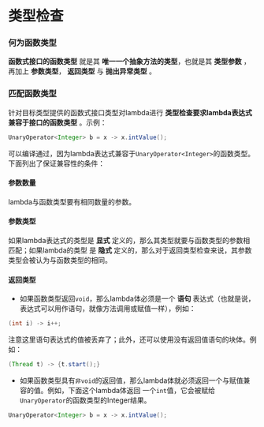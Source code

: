 类型检查
==========================
### 何为函数类型
**函数式接口的函数类型** 就是其 **唯一一个抽象方法的类型**，也就是其 **类型参数** ，再加上 **参数类型**，
**返回类型** 与 **抛出异常类型** 。

### 匹配函数类型
针对目标类型提供的函数式接口类型对lambda进行 **类型检查要求lambda表达式兼容于接口的函数类型** 。示例：
```java
UnaryOperator<Integer> b = x -> x.intValue();
```
可以编译通过，因为lambda表达式兼容于`UnaryOperator<Integer>`的函数类型。下面列出了保证兼容性的条件：
#### 参数数量
lambda与函数类型要有相同数量的参数。
#### 参数类型
如果lambda表达式的类型是 **显式** 定义的，那么其类型就要与函数类型的参数相匹配；如果lambda的类型
是 **隐式** 定义的，那么对于返回类型检查来说，其参数类型会被认为与函数类型的相同。
#### 返回类型
+ 如果函数类型返回`void`，那么lambda体必须是一个 **语句** 表达式（也就是说，表达式可以用作语句，就像方法调用或赋值一样），例如：
```java
(int i) -> i++;
```
注意这里语句表达式的值被丢弃了；此外，还可以使用没有返回值语句的块体。例如：
```java
(Thread t) -> {t.start();}
```
+ 如果函数类型具有`非void`的返回值，那么lambda体就必须返回一个与赋值兼容的值。例如，下面这个lambda体返回
一个`int`值，它会被赋给`UnaryOperator`的函数类型的Integer结果。
```java
UnaryOperator<Integer> b = x -> x.intValue();
```
